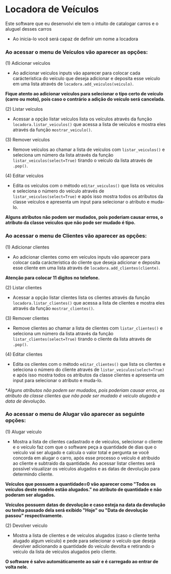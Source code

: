 # Locadora de Veículos
Este software que eu desenvolvi ele tem o intuito de catalogar carros e o aluguel desses carros 

- Ao inicia-lo você será capaz de definir um nome a locadora

### Ao acessar o menu de Veículos vão aparecer as opções:

(1) Adicionar veículos

- Ao adicionar veiculos inputs vão aparecer para colocar cada carácteristica do veículo que deseja adicionar e deposita esse veículo em uma lista através de 
`locadora.add_veiculos(veiculo)`.

**Fique atento ao adicionar veículos para selecionar o tipo certo de veículo (carro ou moto), pois caso o contrário a adição do veículo será cancelada.**

(2) Listar veículos

- Acessar a opção listar veículos lista os veículos através da função `locadora.listar_veiculos()` que acessa a lista de veículos e mostra eles através da função 
`mostrar_veiculo()`.

(3) Remover veículos

- Remove veículos ao chamar a lista de veículos com `listar_veiculos()` e seleciona um número da lista através da função `listar_veiculos(select=True)` tirando o veículo da lista através de `.pop()`.

(4) Editar veículos

- Edita os veículos com o método `editar_veiculos()` que lista os veiculos e seleciona o número do veículo através de `listar_veiculos(select=True)` e após isso mostra
todos os atributos da classe veículos e apresenta um input para selecionar o atributo e muda-lo.

**Alguns atributos não podem ser mudados, pois poderiam causar erros, o atributo da classe veiculos que não pode ser mudado é tipo.**

### Ao acessar o menu de Clientes vão aparecer as opções:

(1) Adicionar clientes

- Ao adicionar clientes como em veículos inputs vão aparecer para colocar cada carácteristica do cliente que deseja adicionar e deposita esse cliente em uma lista 
através de `locadora.add_clientes(cliente)`.

**Atenção para colocar 11 digitos no telefone.**

(2) Listar clientes

- Acessar a opção listar clientes lista os clientes através da função `locadora.listar_clientes()` que acessa a lista de clientes e mostra eles através da função 
`mostrar_clientes()`.

(3) Remover clientes

- Remove clientes ao chamar a lista de clientes com `listar_clientes()` e seleciona um número da lista através da função `listar_clientes(select=True)` tirando o cliente da lista através de `.pop()`.

(4) Editar clientes

- Edita os clientes com o método `editar_clientes()` que lista os clientes e seleciona o número do cliente através de `listar_veiculos(select=True)` e após isso mostra
todos os atributos da classe clientes e apresenta um input para selecionar o atributo e muda-lo.

**Alguns atributos não podem ser mudados, pois poderiam causar erros, os atributo da classe clientes que não pode ser mudado é *veiculo alugado e data de devolução.**

### Ao acessar o menu de Alugar vão aparecer as seguinte opções:

(1) Alugar veículo

- Mostra a lista de clientes cadastrado e de veiculos, selecionar o cliente e o veículo faz com que o software peça a quantidade de dias que o veículo vai ser alugado e calcula o valor total e pergunta se você concorda em alugar o carro, após esse processo o veículo é atribuido ao cliente e subtraido da quantidade. Ao acessar listar clientes será possível visualizar os veículos alugados e as datas de devolução para determindo cliente.

**Veículos que possuem a quantidade=0 vão aparecer como "Todos os veículos deste modelo estão alugados." no atributo de quantidade e não poderam ser alugados.**

**Veículos possuem datas de devolução e caso esteja na data da devolução ou tenha passado dela será exibido "Hoje" ou "Data de devolução passou" respectivamente.**

(2) Devolver veiculo

- Mostra a lista de clientes e de veículos alugados (caso o cliente tenha alugado algum veículo) e pede para selecionar o veículo que deseja devolver adicionando a quantidade do veículo devolta e retirando o veículo da lista de veículos alugados pelo cliente.

**O software é salvo automáticamente ao sair e é carregado ao entrar de volta nele.**
